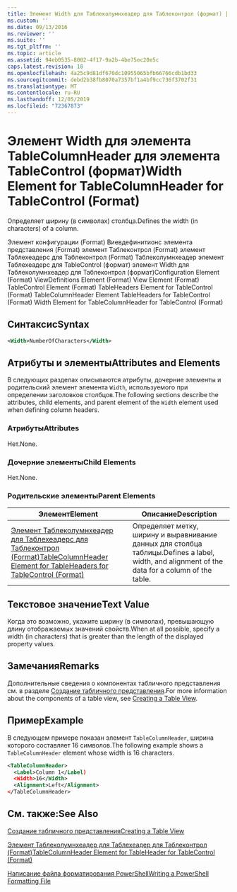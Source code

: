 ```yaml
---
title: Элемент Width для Таблеколумнхеадер для Таблеконтрол (формат) | Документация Майкрософт
ms.custom: ''
ms.date: 09/13/2016
ms.reviewer: ''
ms.suite: ''
ms.tgt_pltfrm: ''
ms.topic: article
ms.assetid: 94eb0535-8002-4f17-9a2b-4be75ec20e5c
caps.latest.revision: 18
ms.openlocfilehash: 4a25c9d81df670dc10955065bfb66766cdb1bd33
ms.sourcegitcommit: debd2b38fb8070a7357bf1a4bf9cc736f3702f31
ms.translationtype: MT
ms.contentlocale: ru-RU
ms.lasthandoff: 12/05/2019
ms.locfileid: "72367873"
---
```

# <a name="width-element-for-tablecolumnheader-for-tablecontrol-format"></a><span data-ttu-id="f1153-102">Элемент Width для элемента TableColumnHeader для элемента TableControl (формат)</span><span class="sxs-lookup"><span data-stu-id="f1153-102">Width Element for TableColumnHeader for TableControl (Format)</span></span>

<span data-ttu-id="f1153-103">Определяет ширину (в символах) столбца.</span><span class="sxs-lookup"><span data-stu-id="f1153-103">Defines the width (in characters) of a column.</span></span>

<span data-ttu-id="f1153-104">Элемент конфигурации (Format) Виевдефинитионс элемента представления (Format) элемент Таблеконтрол (Format) элемент Таблехеадерс для Таблеконтрол (Format) Таблеколумнхеадер элемент Таблехеадерс для TableControl (формат) элемент Width для Таблеколумнхеадер для Таблеконтрол (формат)</span><span class="sxs-lookup"><span data-stu-id="f1153-104">Configuration Element (Format) ViewDefinitions Element (Format) View Element (Format) TableControl Element (Format) TableHeaders Element for TableControl (Format) TableColumnHeader Element TableHeaders for TableControl (Format) Width Element for TableColumnHeader for TableControl (Format)</span></span>

## <a name="syntax"></a><span data-ttu-id="f1153-105">Синтаксис</span><span class="sxs-lookup"><span data-stu-id="f1153-105">Syntax</span></span>

```xml
<Width>NumberOfCharacters</Width>
```

## <a name="attributes-and-elements"></a><span data-ttu-id="f1153-106">Атрибуты и элементы</span><span class="sxs-lookup"><span data-stu-id="f1153-106">Attributes and Elements</span></span>

<span data-ttu-id="f1153-107">В следующих разделах описываются атрибуты, дочерние элементы и родительский элемент элемента `Width`, используемого при определении заголовков столбцов.</span><span class="sxs-lookup"><span data-stu-id="f1153-107">The following sections describe the attributes, child elements, and parent element of the `Width` element used when defining column headers.</span></span>

### <a name="attributes"></a><span data-ttu-id="f1153-108">Атрибуты</span><span class="sxs-lookup"><span data-stu-id="f1153-108">Attributes</span></span>

<span data-ttu-id="f1153-109">Нет.</span><span class="sxs-lookup"><span data-stu-id="f1153-109">None.</span></span>

### <a name="child-elements"></a><span data-ttu-id="f1153-110">Дочерние элементы</span><span class="sxs-lookup"><span data-stu-id="f1153-110">Child Elements</span></span>

<span data-ttu-id="f1153-111">Нет.</span><span class="sxs-lookup"><span data-stu-id="f1153-111">None.</span></span>

### <a name="parent-elements"></a><span data-ttu-id="f1153-112">Родительские элементы</span><span class="sxs-lookup"><span data-stu-id="f1153-112">Parent Elements</span></span>

|<span data-ttu-id="f1153-113">Элемент</span><span class="sxs-lookup"><span data-stu-id="f1153-113">Element</span></span>|<span data-ttu-id="f1153-114">Описание</span><span class="sxs-lookup"><span data-stu-id="f1153-114">Description</span></span>|
|-------------|-----------------|
|[<span data-ttu-id="f1153-115">Элемент Таблеколумнхеадер для Таблехеадерс для Таблеконтрол (Format)</span><span class="sxs-lookup"><span data-stu-id="f1153-115">TableColumnHeader Element for TableHeaders for TableControl (Format)</span></span>](./tablecolumnheader-element-format.md)|<span data-ttu-id="f1153-116">Определяет метку, ширину и выравнивание данных для столбца таблицы.</span><span class="sxs-lookup"><span data-stu-id="f1153-116">Defines a label, width, and alignment of the data for a column of the table.</span></span>|

## <a name="text-value"></a><span data-ttu-id="f1153-117">Текстовое значение</span><span class="sxs-lookup"><span data-stu-id="f1153-117">Text Value</span></span>

<span data-ttu-id="f1153-118">Когда это возможно, укажите ширину (в символах), превышающую длину отображаемых значений свойств.</span><span class="sxs-lookup"><span data-stu-id="f1153-118">When at all possible, specify a width (in characters) that is greater than the length of the displayed property values.</span></span>

## <a name="remarks"></a><span data-ttu-id="f1153-119">Замечания</span><span class="sxs-lookup"><span data-stu-id="f1153-119">Remarks</span></span>

<span data-ttu-id="f1153-120">Дополнительные сведения о компонентах табличного представления см. в разделе [Создание табличного представления](./creating-a-table-view.md).</span><span class="sxs-lookup"><span data-stu-id="f1153-120">For more information about the components of a table view, see [Creating a Table View](./creating-a-table-view.md).</span></span>

## <a name="example"></a><span data-ttu-id="f1153-121">Пример</span><span class="sxs-lookup"><span data-stu-id="f1153-121">Example</span></span>

<span data-ttu-id="f1153-122">В следующем примере показан элемент `TableColumnHeader`, ширина которого составляет 16 символов.</span><span class="sxs-lookup"><span data-stu-id="f1153-122">The following example shows a `TableColumnHeader` element whose width is 16 characters.</span></span>

```xml
<TableColumnHeader>
  <Label>Column 1</Label)
  <Width>16</Width>
  <Alignment>Left</Alignment>
</TableColumnHeader>
```

## <a name="see-also"></a><span data-ttu-id="f1153-123">См. также:</span><span class="sxs-lookup"><span data-stu-id="f1153-123">See Also</span></span>

[<span data-ttu-id="f1153-124">Создание табличного представления</span><span class="sxs-lookup"><span data-stu-id="f1153-124">Creating a Table View</span></span>](./creating-a-table-view.md)

[<span data-ttu-id="f1153-125">Элемент Таблеколумнхеадер для Таблехеадер для Таблеконтрол (Format)</span><span class="sxs-lookup"><span data-stu-id="f1153-125">TableColumnHeader Element for TableHeader for TableControl (Format)</span></span>](./tablecolumnheader-element-format.md)

[<span data-ttu-id="f1153-126">Написание файла форматирования PowerShell</span><span class="sxs-lookup"><span data-stu-id="f1153-126">Writing a PowerShell Formatting File</span></span>](./writing-a-powershell-formatting-file.md)
